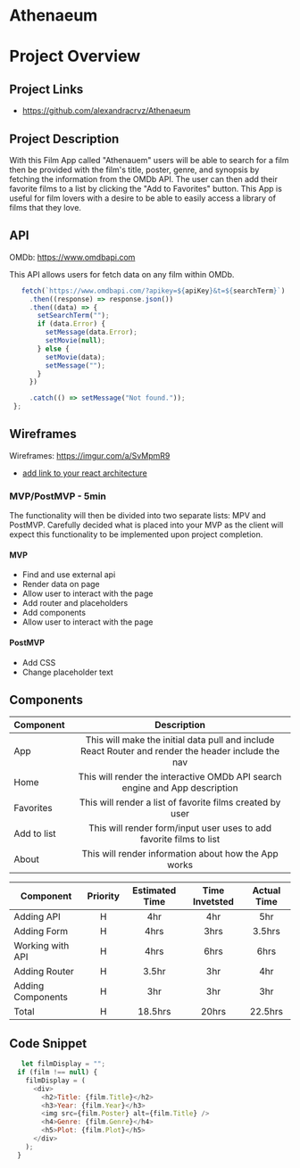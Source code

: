
 # Athenaeum
 # Project Overview

 ## Project Links

 - https://github.com/alexandracrvz/Athenaeum


 ## Project Description

 With this Film App called "Athenauem" users will be able to search for a film then be provided with the film's title, poster, genre, and synopsis by fetching the information from the OMDb API. The user can then add their favorite films to a list by clicking the "Add to Favorites" button. This App is useful for film lovers with a desire to be able to easily access a library of films that they love.

 ## API

 OMDb: https://www.omdbapi.com

 This API allows users for fetch data on any film within OMDb.

 ```js
    fetch(`https://www.omdbapi.com/?apikey=${apiKey}&t=${searchTerm}`)
      .then((response) => response.json())
      .then((data) => {
        setSearchTerm("");
        if (data.Error) {
          setMessage(data.Error);
          setMovie(null);
        } else {
          setMovie(data);
          setMessage("");
        }
      })

      .catch(() => setMessage("Not found."));
  };
  ```


 ## Wireframes

 Wireframes: https://imgur.com/a/SvMpmR9
 - [add link to your react architecture]()


 ### MVP/PostMVP - 5min

 The functionality will then be divided into two separate lists: MPV and PostMVP.  Carefully decided what is placed into your MVP as the client will expect this functionality to be implemented upon project completion.  

 #### MVP
 - Find and use external api 
 - Render data on page 
 - Allow user to interact with the page
 - Add router and placeholders
 - Add components
 - Allow user to interact with the page

 #### PostMVP

 - Add CSS
 - Change placeholder text

 ## Components

 | Component | Description | 
 | --- | :---: |  
 | App | This will make the initial data pull and include React Router and render the header include the nav|
 | Home | This will render the interactive OMDb API search engine and App description |
 | Favorites | This will render a list of favorite films created by user |
 | Add to list | This will render form/input user uses to add favorite films to list |
 | About | This will render information about how the App works |


 | Component | Priority | Estimated Time | Time Invetsted | Actual Time |
 | --- | :---: |  :---: | :---: | :---: |
 | Adding API | H | 4hr | 4hr | 5hr |
 | Adding Form | H | 4hrs| 3hrs | 3.5hrs |
 | Working with API | H | 4hrs| 6hrs | 6hrs |
 | Adding Router | H | 3.5hr | 3hr | 4hr |
 | Adding Components | H | 3hr | 3hr | 3hr |
 | Total | H | 18.5hrs | 20hrs | 22.5hrs |
 

 ## Code Snippet

```js
   let filmDisplay = "";
  if (film !== null) {
    filmDisplay = (
      <div>
        <h2>Title: {film.Title}</h2>
        <h3>Year: {film.Year}</h3>
        <img src={film.Poster} alt={film.Title} />
        <h4>Genre: {film.Genre}</h4>
        <h5>Plot: {film.Plot}</h5>
      </div>
    );
  }
  ```
